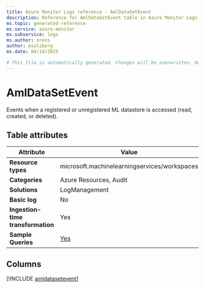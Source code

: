 ```yaml
---
title: Azure Monitor Logs reference - AmlDataSetEvent
description: Reference for AmlDataSetEvent table in Azure Monitor Logs.
ms.topic: generated-reference
ms.service: azure-monitor
ms.subservice: logs
ms.author: orens
author: osalzberg
ms.date: 04/14/2025

# This file is automatically generated. Changes will be overwritten. Do not change this file directly.
---
```


# AmlDataSetEvent

Events when a registered or unregistered ML datastore is accessed (read, created, or deleted).


## Table attributes

|Attribute|Value|
|---|---|
|**Resource types**|microsoft.machinelearningservices/workspaces|
|**Categories**|Azure Resources, Audit|
|**Solutions**| LogManagement|
|**Basic log**|No|
|**Ingestion-time transformation**|Yes|
|**Sample Queries**|[Yes](/azure/azure-monitor/reference/queries/amldatasetevent)|



## Columns
  
[!INCLUDE [amldatasetevent](~/reusable-content/ce-skilling/azure/includes/azure-monitor/reference/tables/amldatasetevent-include.md)]
